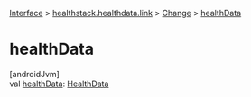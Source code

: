 
[Interface](../../../interface.html) > [healthstack.healthdata.link](../index.html) > [Change](index.html) > [healthData](health-data.html)



# healthData



[androidJvm]\
val [healthData](health-data.html): [HealthData](../-health-data/index.html)




